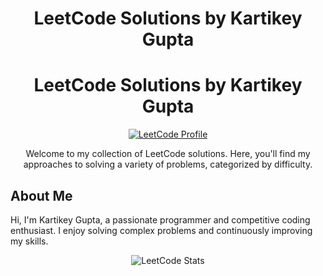 <h1 align="center">LeetCode Solutions by Kartikey Gupta</h1>
<h1 align="center">LeetCode Solutions by Kartikey Gupta</h1>

<p align="center">
  <a href="https://leetcode.com/u/kartikey071999/">
    <img src="https://img.shields.io/badge/LeetCode-Profile-orange" alt="LeetCode Profile">
  </a>
</p>

<p align="center">Welcome to my collection of LeetCode solutions. Here, you'll find my approaches to solving a variety of problems, categorized by difficulty.</p>

## About Me

Hi, I'm Kartikey Gupta, a passionate programmer and competitive coding enthusiast. I enjoy solving complex problems and continuously improving my skills.

<p align="center">
  <!-- Replace the src URL with a valid dynamic stats image URL if available -->
  <img src="https://via.placeholder.com/400x200?text=LeetCode+Stats" alt="LeetCode Stats">
</p>